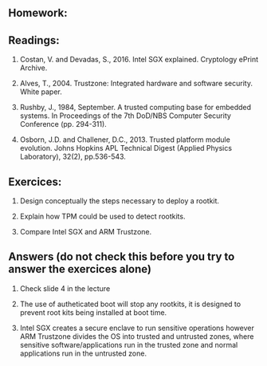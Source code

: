 ## Homework:

## Readings: 
1. Costan, V. and Devadas, S., 2016. Intel SGX explained. Cryptology ePrint Archive.

2. Alves, T., 2004. Trustzone: Integrated hardware and software security. White paper.

3. Rushby, J., 1984, September. A trusted computing base for embedded systems. In Proceedings of the 7th DoD/NBS Computer Security Conference (pp. 294-311).

4. Osborn, J.D. and Challener, D.C., 2013. Trusted platform module evolution. Johns Hopkins APL Technical Digest (Applied Physics Laboratory), 32(2), pp.536-543.

## Exercices:
1. Design conceptually the steps necessary to deploy a rootkit.

2. Explain how TPM could be used to detect rootkits.

3. Compare Intel SGX and ARM Trustzone.


 ## Answers (do not check this before you try to answer the exercices alone)

1. Check slide 4 in the lecture

2. The use of autheticated boot will stop any rootkits, it is designed to prevent root kits being installed at boot time.
  
3. Intel SGX creates a secure enclave to run sensitive operations however ARM Trustzone divides the OS into trusted and untrusted zones, where sensitive software/applications run in the trusted zone and normal applications run in the untrusted zone.


